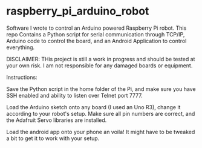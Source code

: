 raspberry_pi_arduino_robot
==========================

Software I wrote to control an Arduino powered Raspberry Pi robot. This repo Contains a Python script for serial communication through TCP/IP, Arduino code to control the board, and an Android Application to control everything.

DISCLAIMER: THis project is still a work in progress and should be tested at your own risk. I am not responsible for any damaged boards or equipment. 

Instructions:

Save the Python script in the home folder of the Pi, and make sure you have SSH enabled and ability to listen over Telnet port 7777.

Load the Arduino sketch onto any board (I used an Uno R3), change it according to your robot's setup. Make sure all pin numbers are correct, and the Adafruit Servo libraries are installed.

Load the android app onto your phone an voila! It might have to be tweaked a bit to get it to work with your setup.
